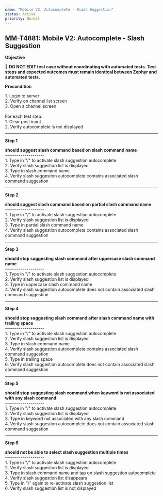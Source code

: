 ```yaml
---
name: "Mobile V2: Autocomplete - Slash Suggestion"
status: Active
priority: Normal
---
```


## MM-T4881: Mobile V2: Autocomplete - Slash Suggestion

**Objective**

**🛑 DO NOT EDIT test case without coordinating with automated tests. Test steps and expected outcomes must remain identical between Zephyr and automated tests.**

**Precondition**

1\. Login to server\
2\. Verify on channel list screen\
3\. Open a channel screen\
\
For each test step:\
1\. Clear post input\
2\. Verify autocomplete is not displayed

---

**Step 1**

**should suggest slash command based on slash command name**\
\--------------------\
1\. Type in "/" to activate slash suggestion autocomplete\
2\. Verify slash suggestion list is displayed\
3\. Type in slash command name\
4\. Verify slash suggestion autocomplete contains associated slash command suggestion

---

**Step 2**

**should suggest slash command based on partial slash command name**\
\--------------------\
1\. Type in "/" to activate slash suggestion autocomplete\
2\. Verify slash suggestion list is displayed\
3\. Type in partial slash command name\
4\. Verify slash suggestion autocomplete contains associated slash command suggestion

---

**Step 3**

**should stop suggesting slash command after uppercase slash command name**\
\--------------------\
1\. Type in "/" to activate slash suggestion autocomplete\
2\. Verify slash suggestion list is displayed\
3\. Type in uppercase slash command name\
4\. Verify slash suggestion autocomplete does not contain associated slash command suggestion

---

**Step 4**

**should stop suggesting slash command after slash command name with trailing space**\
\--------------------\
1\. Type in "/" to activate slash suggestion autocomplete\
2\. Verify slash suggestion list is displayed\
3\. Type in slash command name\
4\. Verify slash suggestion autocomplete contains associated slash command suggestion\
5\. Type in trailing space\
6\. Verify slash suggestion autocomplete does not contain associated slash command suggestion

---

**Step 5**

**should stop suggesting slash command when keyword is not associated with any slash command**\
\--------------------\
1\. Type in "/" to activate slash suggestion autocomplete\
2\. Verify slash suggestion list is displayed\
3\. Type in keyword not associated with any slash command\
4\. Verify slash suggestion autocomplete does not contain associated slash command suggestion

---

**Step 6**

**should not be able to select slash suggestion multiple times**\
\--------------------\
1\. Type in "/" to activate slash suggestion autocomplete\
2\. Verify slash suggestion list is displayed\
3\. Type in slash command name and tap on slash suggestion autocomplete\
4\. Verify slash suggestion list disappears\
5\. Type in "/" again to re-activate slash suggestion list\
6\. Verify slash suggestion list is not displayed
